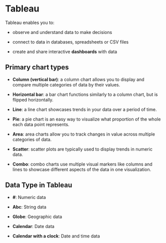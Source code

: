 # Tableau

Tableau enables you to:

- observe and understand data to make decisions

- connect to data in databases, spreadsheets or CSV files

- create and share interactive **dashboards** with data

## Primary chart types

- **Column (vertical bar)**: a column chart allows you to display and compare multiple categories of data by their values.

- **Horizontal bar**: a bar chart functions similarly to a column chart, but is flipped horizontally.

- **Line**: a line chart showcases trends in your data over a period of time.

- **Pie**: a pie chart is an easy way to visualize what proportion of the whole each data point represents.

- **Area**: area charts allow you to track changes in value across multiple categories of data.

- **Scatter**: scatter plots are typically used to display trends in numeric data.

- **Combo**: combo charts use multiple visual markers like columns and lines to showcase different aspects of the data in one visualization.

## Data Type in Tableau

- **#**: Numeric data

- **Abc**: String data

- **Globe**: Geographic data

- **Calendar**: Date data

- **Calendar with a clock**: Date and time data

